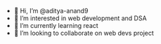 - 👋 Hi, I’m @aditya-anand9
- 👀 I’m interested in web development and DSA
- 🌱 I’m currently learning react
- 💞️ I’m looking to collaborate on web devs project

<!---
aditya-anand9/aditya-anand9 is a ✨ special ✨ repository because its `README.md` (this file) appears on your GitHub profile.
You can click the Preview link to take a look at your changes.
--->
